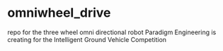 # omniwheel_drive
repo for the three wheel omni directional robot Paradigm Engineering is creating for the Intelligent Ground Vehicle Competition
